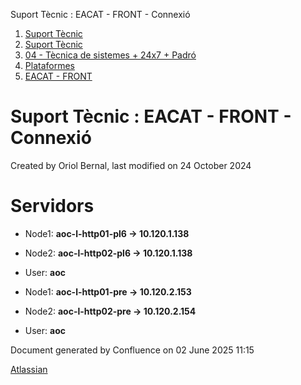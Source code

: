 Suport Tècnic : EACAT - FRONT - Connexió  

1.  [Suport Tècnic](index.md)
2.  [Suport Tècnic](13893782.md)
3.  [04 - Tècnica de sistemes + 24x7 + Padró](26313202.md)
4.  [Plataformes](Plataformes_41520520.md)
5.  [EACAT - FRONT](EACAT---FRONT_118554833.md)

Suport Tècnic : EACAT - FRONT - Connexió
========================================

Created by Oriol Bernal, last modified on 24 October 2024

Servidors 
==========

*   Node1: **aoc-l-http01-pl6 → 10.120.1.138 [](https://pam.aoc.cat/SecretServer/app/#/secrets/1640/general)** 
    
*   Node2: **aoc-l-http02-pl6 → 10.120.1.138 [](https://pam.aoc.cat/SecretServer/app/#/secrets/1641/general)** 
*   User: **aoc**

*   Node1: **aoc-l-http01-pre → 10.120.2.153 [](https://pam.aoc.cat/SecretServer/app/#/secrets/4329/general)** 
    
*   Node2: **aoc-l-http02-pre → 10.120.2.154 [](https://pam.aoc.cat/SecretServer/app/#/secrets/4330/general)** 
*   User: **aoc**

Document generated by Confluence on 02 June 2025 11:15

[Atlassian](http://www.atlassian.com/)